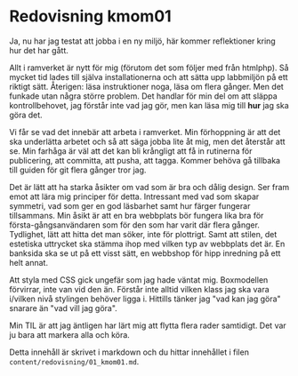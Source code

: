 ---
---
Redovisning kmom01
=========================

Ja, nu har jag testat att jobba i en ny miljö, här kommer reflektioner kring hur det har gått.

Allt i ramverket är nytt för mig (förutom det som följer med från htmlphp). Så mycket tid lades till själva installationerna och att sätta upp labbmiljön på ett riktigt sätt. Återigen: läsa instruktioner noga, läsa om flera gånger. Men det funkade utan några större problem. Det handlar för min del om att släppa kontrollbehovet, jag förstår inte vad jag gör, men kan läsa mig till __hur__ jag ska göra det.

Vi får se vad det innebär att arbeta i ramverket. Min förhoppning är att det ska underlätta arbetet och så att säga jobba lite åt mig, men det återstår att se. Min farhåga är väl att det kan bli krångligt att få in rutinerna för publicering, att committa, att pusha, att tagga. Kommer behöva gå tillbaka till guiden för git flera gånger tror jag.

Det är lätt att ha starka åsikter om vad som är bra och dålig design. Ser fram emot att lära mig principer för detta. Intressant med vad som skapar symmetri, vad som ger en god läsbarhet samt hur färger fungerar tillsammans. Min åsikt är att en bra webbplats bör fungera lika bra för första-gångsanvändaren som för den som har varit där flera gånger. Tydlighet, lätt att hitta det man söker, inte för plottrigt. Samt att stilen, det estetiska uttrycket ska stämma ihop med vilken typ av webbplats det är. En banksida ska se ut på ett visst sätt, en webbshop för hipp inredning på ett helt annat.

Att styla med CSS gick ungefär som jag hade väntat mig. Boxmodellen förvirrar, inte van vid den än. Förstår inte alltid vilken klass jag ska vara i/vilken nivå stylingen behöver ligga i. Hittills tänker jag "vad kan jag göra" snarare än "vad vill jag göra".

Min TIL är att jag äntligen har lärt mig att flytta flera rader samtidigt. Det var ju bara att markera alla och köra.


Detta innehåll är skrivet i markdown och du hittar innehållet i filen `content/redovisning/01_kmom01.md`.
